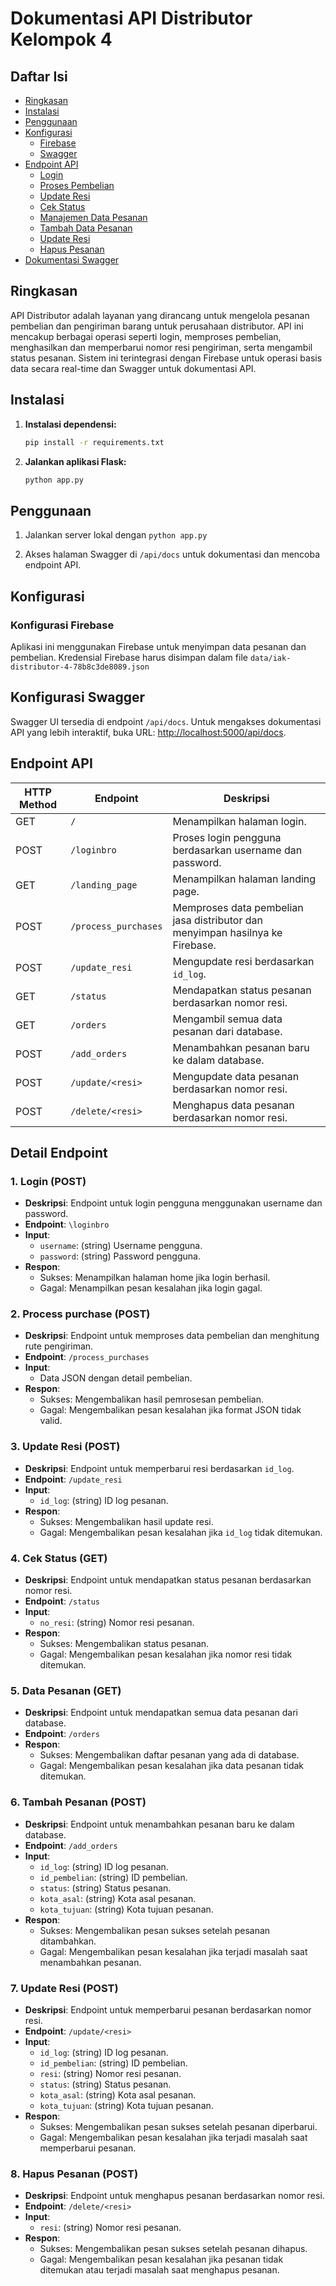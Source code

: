 # Dokumentasi API Distributor Kelompok 4

## Daftar Isi

- [Ringkasan](#ringkasan)
- [Instalasi](#instalasi)
- [Penggunaan](#penggunaan)
- [Konfigurasi](#konfigurasi)
  - [Firebase](#konfigurasi-firebase)
  - [Swagger](#konfigurasi-swagger)
- [Endpoint API](#endpoint-api)
  - [Login](#1-login-post)
  - [Proses Pembelian](#2-process-purchase-post)
  - [Update Resi](#3-update-resi-post)
  - [Cek Status](#4-cek-status-get)
  - [Manajemen Data Pesanan](#5-data-pesanan-get)
  - [Tambah Data Pesanan](#6-tambah-pesanan-post)
  - [Update Resi](#7-update-resi-post)
  - [Hapus Pesanan](#8-hapus-pesanan-post)
- [Dokumentasi Swagger](#dokumentasi-swagger)

## Ringkasan

API Distributor adalah layanan yang dirancang untuk mengelola pesanan pembelian dan pengiriman barang untuk perusahaan distributor. API ini mencakup berbagai operasi seperti login, memproses pembelian, menghasilkan dan memperbarui nomor resi pengiriman, serta mengambil status pesanan. Sistem ini terintegrasi dengan Firebase untuk operasi basis data secara real-time dan Swagger untuk dokumentasi API.

## Instalasi

1. **Instalasi dependensi:**

   ```bash
   pip install -r requirements.txt

3. **Jalankan aplikasi Flask:**

   ```bash
   python app.py

## Penggunaan

1. Jalankan server lokal dengan `python app.py`

2. Akses halaman Swagger di `/api/docs` untuk dokumentasi dan mencoba endpoint API. 

## Konfigurasi

### Konfigurasi Firebase

Aplikasi ini menggunakan Firebase untuk menyimpan data pesanan dan pembelian. Kredensial Firebase harus disimpan dalam file `data/iak-distributor-4-78b8c3de8089.json`

## Konfigurasi Swagger

Swagger UI tersedia di endpoint `/api/docs`. Untuk mengakses dokumentasi API yang lebih interaktif, buka URL: [http://localhost:5000/api/docs](http://localhost:5000/api/docs).

## Endpoint API

| HTTP Method | Endpoint             | Deskripsi                                                                            |
|-------------|----------------------|--------------------------------------------------------------------------------------|
| GET         | `/`                  | Menampilkan halaman login.                                                           |
| POST        | `/loginbro`          | Proses login pengguna berdasarkan username dan password.                             |
| GET         | `/landing_page`      | Menampilkan halaman landing page.                                                    |
| POST        | `/process_purchases` | Memproses data pembelian jasa distributor dan menyimpan hasilnya ke Firebase.        |
| POST        | `/update_resi`       | Mengupdate resi berdasarkan `id_log`.                                                |
| GET         | `/status`            | Mendapatkan status pesanan berdasarkan nomor resi.                                   |
| GET         | `/orders`            | Mengambil semua data pesanan dari database.                                          |
| POST        | `/add_orders`        | Menambahkan pesanan baru ke dalam database.                                          |
| POST        | `/update/<resi>`     | Mengupdate data pesanan berdasarkan nomor resi.                                      |
| POST        | `/delete/<resi>`     | Menghapus data pesanan berdasarkan nomor resi.                                       |

## Detail Endpoint

### 1. Login (POST)

- **Deskripsi**: Endpoint untuk login pengguna menggunakan username dan password.
- **Endpoint**: `\loginbro`
- **Input**:
  - `username`: (string) Username pengguna.
  - `password`: (string) Password pengguna.
- **Respon**:
  - Sukses: Menampilkan halaman home jika login berhasil.
  - Gagal: Menampilkan pesan kesalahan jika login gagal.

### 2. Process purchase (POST)

- **Deskripsi**: Endpoint untuk memproses data pembelian dan menghitung rute pengiriman.
- **Endpoint**: `/process_purchases`
- **Input**:
  - Data JSON dengan detail pembelian.
- **Respon**:
  - Sukses: Mengembalikan hasil pemrosesan pembelian.
  - Gagal: Mengembalikan pesan kesalahan jika format JSON tidak valid.

### 3. Update Resi (POST)

- **Deskripsi**: Endpoint untuk memperbarui resi berdasarkan `id_log`.
- **Endpoint**: `/update_resi`
- **Input**:
  - `id_log`: (string) ID log pesanan.
- **Respon**:
  - Sukses: Mengembalikan hasil update resi.
  - Gagal: Mengembalikan pesan kesalahan jika `id_log` tidak ditemukan.

### 4. Cek Status (GET)

- **Deskripsi**: Endpoint untuk mendapatkan status pesanan berdasarkan nomor resi.
- **Endpoint**: `/status`
- **Input**:
  - `no_resi`: (string) Nomor resi pesanan.
- **Respon**:
  - Sukses: Mengembalikan status pesanan.
  - Gagal: Mengembalikan pesan kesalahan jika nomor resi tidak ditemukan.

### 5. Data Pesanan (GET)

- **Deskripsi**: Endpoint untuk mendapatkan semua data pesanan dari database.
- **Endpoint**: `/orders`
- **Respon**:
  - Sukses: Mengembalikan daftar pesanan yang ada di database.
  - Gagal: Mengembalikan pesan kesalahan jika data pesanan tidak ditemukan.

### 6. Tambah Pesanan (POST)

- **Deskripsi**: Endpoint untuk menambahkan pesanan baru ke dalam database.
- **Endpoint**: `/add_orders`
- **Input**:
  - `id_log`: (string) ID log pesanan.
  - `id_pembelian`: (string) ID pembelian.
  - `status`: (string) Status pesanan.
  - `kota_asal`: (string) Kota asal pesanan.
  - `kota_tujuan`: (string) Kota tujuan pesanan.
- **Respon**:
  - Sukses: Mengembalikan pesan sukses setelah pesanan ditambahkan.
  - Gagal: Mengembalikan pesan kesalahan jika terjadi masalah saat menambahkan pesanan.

### 7. Update Resi (POST)

- **Deskripsi**: Endpoint untuk memperbarui pesanan berdasarkan nomor resi.
- **Endpoint**: `/update/<resi>`
- **Input**:
  - `id_log`: (string) ID log pesanan.
  - `id_pembelian`: (string) ID pembelian.
  - `resi`: (string) Nomor resi pesanan.
  - `status`: (string) Status pesanan.
  - `kota_asal`: (string) Kota asal pesanan.
  - `kota_tujuan`: (string) Kota tujuan pesanan.
- **Respon**:
  - Sukses: Mengembalikan pesan sukses setelah pesanan diperbarui.
  - Gagal: Mengembalikan pesan kesalahan jika terjadi masalah saat memperbarui pesanan.

### 8. Hapus Pesanan (POST)

- **Deskripsi**: Endpoint untuk menghapus pesanan berdasarkan nomor resi.
- **Endpoint**: `/delete/<resi>`
- **Input**:
  - `resi`: (string) Nomor resi pesanan.
- **Respon**:
  - Sukses: Mengembalikan pesan sukses setelah pesanan dihapus.
  - Gagal: Mengembalikan pesan kesalahan jika pesanan tidak ditemukan atau terjadi masalah saat menghapus pesanan.
